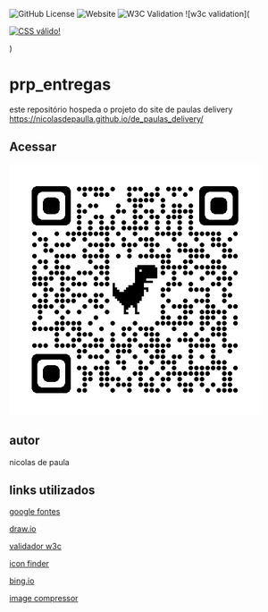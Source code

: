 ![GitHub License](https://img.shields.io/github/license/nicolasdepaulla/de_paulas_delivery)
![Website](https://img.shields.io/website?url=https%3A%2F%2Fnicolasdepaulla.github.io%2Fde_paulas_delivery%2F)
![W3C Validation](https://img.shields.io/w3c-validation/html?targetUrl=https%3A%2F%2Fnicolasdepaulla.github.io%2Fde_paulas_delivery%2F)
![w3c validation](<p>
    <a href="http://jigsaw.w3.org/css-validator/check/referer">
        <img style="border:0;width:88px;height:31px"
            src="http://jigsaw.w3.org/css-validator/images/vcss"
            alt="CSS válido!" />
    </a>
</p>)



# prp_entregas
este repositório hospeda o projeto do site de paulas delivery https://nicolasdepaulla.github.io/de_paulas_delivery/
## Acessar 
![](https://github.com/nicolasdepaulla/de_paulas_delivery/blob/main/doc/qr-code.png)
## autor
nicolas de paula
## links utilizados 
[google fontes](https://fonts.google.com/)

[draw.io](https://app.diagrams.net/)

[validador w3c](https://validator.w3.org/)

[icon finder](https://www.iconfinder.com/search?q=arrow&sort=relevance&price=free)

[bing.io](https://www.bing.com/images/create?q=logotipo%20para%20delivery%20que%20envolva%20moto%20e%20entrega&rt=4&FORM=GENCRE&id=1-65c14099a2fb4a4dac447a5be0cf8f8c)

[image compressor](https://imagecompressor.com/)
